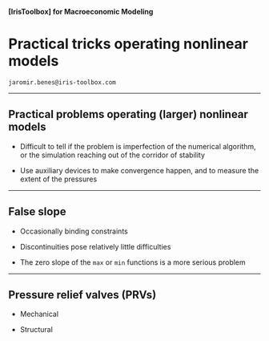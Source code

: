 
__[IrisToolbox] for Macroeconomic Modeling__

# Practical tricks operating nonlinear models

`jaromir.benes@iris-toolbox.com`

---

## Practical problems operating (larger) nonlinear models

* Difficult to tell if the problem is imperfection of the numerical algorithm, or
  the simulation reaching out of the corridor of stability

* Use auxiliary devices to make convergence happen, and to measure the
  extent of the pressures

---

## False slope 

* Occasionally binding constraints

* Discontinuities pose relatively little difficulties

* The zero slope of the `max` or `min` functions is a more serious problem

---

## Pressure relief valves (PRVs)

* Mechanical

* Structural

